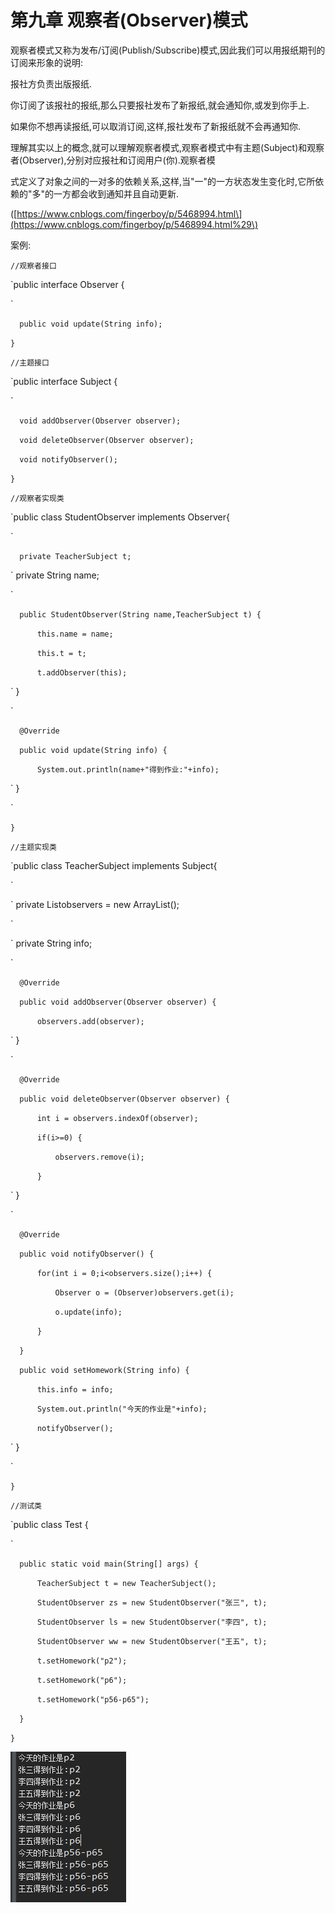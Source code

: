 # 第九章 观察者\(Observer\)模式

观察者模式又称为发布/订阅\(Publish/Subscribe\)模式,因此我们可以用报纸期刊的订阅来形象的说明:

报社方负责出版报纸.

你订阅了该报社的报纸,那么只要报社发布了新报纸,就会通知你,或发到你手上.

如果你不想再读报纸,可以取消订阅,这样,报社发布了新报纸就不会再通知你.

理解其实以上的概念,就可以理解观察者模式,观察者模式中有主题\(Subject\)和观察者\(Observer\),分别对应报社和订阅用户\(你\).观察者模

式定义了对象之间的一对多的依赖关系,这样,当"一"的一方状态发生变化时,它所依赖的"多"的一方都会收到通知并且自动更新.

\([https://www.cnblogs.com/fingerboy/p/5468994.html\](https://www.cnblogs.com/fingerboy/p/5468994.html%29\)

案例:

`//观察者接口
`

`public interface Observer {

`

`	public void update(String info);
`

`}
`

`//主题接口
`

`public interface Subject {

`

`	void addObserver(Observer observer);
`

`	void deleteObserver(Observer observer);
`

`	void notifyObserver();
`

`}
`

`//观察者实现类
`

`public class StudentObserver implements Observer{

`

`	private TeacherSubject t;
`

`	private String name;
	
`

`	public StudentObserver(String name,TeacherSubject t) {
`

`		this.name = name;
`

`		this.t = t;
`

`		t.addObserver(this);
`

`	}
	
`

`	@Override
`

`	public void update(String info) {
`

`		System.out.println(name+"得到作业:"+info);
`

`	}

`

`}
`

`//主题实现类
`

`public class TeacherSubject implements Subject{

`

`	private List<Observer>observers = new ArrayList<Observer>();
	
`

`	private String info;
	
`

`	@Override
`

`	public void addObserver(Observer observer) {
`

`		observers.add(observer);
`

`	}

`

`	@Override
`

`	public void deleteObserver(Observer observer) {
`

`		int i = observers.indexOf(observer);
`

`		if(i>=0) {
`

`			observers.remove(i);
`

`		}
`

`	}

`

`	@Override
`

`	public void notifyObserver() {
`

`		for(int i = 0;i<observers.size();i++) {
`

`			Observer o = (Observer)observers.get(i);
`

`			o.update(info);
`

`		}
`

`	}
`

`	public void setHomework(String info) {
`

`		this.info = info;
`

`		System.out.println("今天的作业是"+info);
`

`		notifyObserver();
`

`	}
	
`

`}
`

`//测试类
`

`public class Test {

`

`	public static void main(String[] args) {
`

`		TeacherSubject t = new TeacherSubject();
`

`		StudentObserver zs = new StudentObserver("张三", t);
`

`		StudentObserver ls = new StudentObserver("李四", t);
`

`		StudentObserver ww = new StudentObserver("王五", t);
`

`		t.setHomework("p2");
`

`		t.setHomework("p6");
`

`		t.setHomework("p56-p65");
`

`	}
`

`}
`

![](/assets/image9_1.png)

